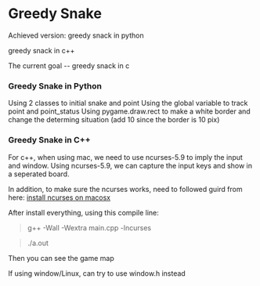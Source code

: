 # Greedy Snake

Achieved version:
greedy snack in python

greedy snack in c++

The current goal -- greedy snack in c

### Greedy Snake in Python

Using 2 classes to initial snake and point
Using the global variable to track point and point_status
Using pygame.draw.rect to make a white border and change the determing situation (add 10 since the border is 10 pix)

### Greedy Snake in C++

For c++, when using mac, we need to use ncurses-5.9 to imply the input and window. Using ncurses-5.9, we can capture the input keys and show in a seperated board.

In addition, to make sure the ncurses works, need to followed guird from here: [install ncurses on macosx](https://gist.github.com/cnruby/960344)

After install everything, using this compile line:

> g++ -Wall -Wextra main.cpp -lncurses

> ./a.out

Then you can see the game map

If using window/Linux, can try to use window.h instead
